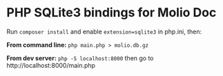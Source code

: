 # PHP SQLite3 bindings for Molio Doc

Run `composer install` and enable `extension=sqlite3` in php.ini, then:

**From command line:** `php main.php > molio.db.gz`

**From dev server:** `php -S localhost:8000` then go to http://localhost:8000/main.php
